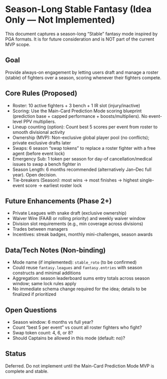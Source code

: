 # Season-Long Stable Fantasy (Idea Only — Not Implemented)

This document captures a season-long “Stable” fantasy mode inspired by PGA formats. It is for future consideration and is NOT part of the current MVP scope.

## Goal
Provide always-on engagement by letting users draft and manage a roster (stable) of fighters over a season, scoring whenever their fighters compete.

## Core Rules (Proposed)
- Roster: 10 active fighters + 3 bench + 1 IR slot (injury/inactive)
- Scoring: Use the Main-Card Prediction Mode scoring blueprint (prediction base + capped performance + boosts/multipliers). No event-level PPV multipliers.
- Lineup counting (option): Count best 5 scores per event from roster to smooth divisional activity
- Ownership (MVP): Non-exclusive global player pool (no conflicts); private exclusive drafts later
- Swaps: 6 season “swap tokens” to replace a roster fighter with a free agent (before event lock)
- Emergency Sub: 1 token per season for day-of cancellation/medical issues to swap a bench fighter in
- Season Length: 6 months recommended (alternatively Jan–Dec full year). Open decision.
- Tie-breakers (Season): most wins → most finishes → highest single-event score → earliest roster lock

## Future Enhancements (Phase 2+)
- Private Leagues with snake draft (exclusive ownership)
- Waiver Wire (FAAB or rolling priority) and weekly waiver window
- Division slot requirements (e.g., min coverage across divisions)
- Trades between managers
- Incentives: streak badges, monthly mini-challenges, season awards

## Data/Tech Notes (Non-binding)
- Mode name (if implemented): `stable_roto` (to be confirmed)
- Could reuse `fantasy.leagues` and `fantasy.entries` with season constructs and minimal additions
- Aggregation: season leaderboard sums entry totals across season window; same lock rules apply
- No immediate schema change required for the idea; details to be finalized if prioritized

## Open Questions
- Season window: 6 months vs full year?
- Count “best 5 per event” vs count all roster fighters who fight?
- Swap token count: 4, 6, or 8?
- Should Captains be allowed in this mode (default: no)?

## Status
Deferred. Do not implement until the Main-Card Prediction Mode MVP is complete and stable. 